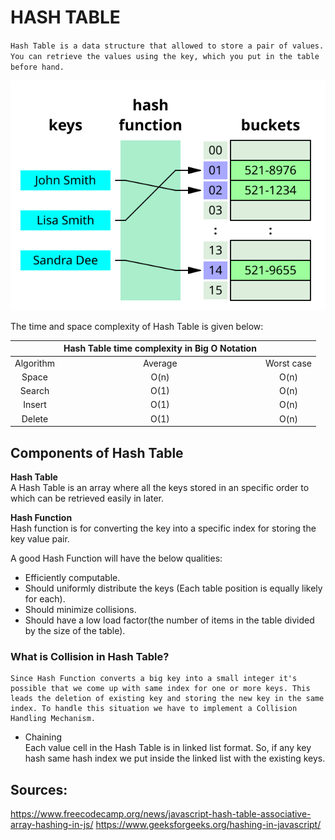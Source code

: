 # HASH TABLE

`Hash Table is a data structure that allowed to store a pair of values. You can retrieve the values using the key, which you put in the table before hand.`

<img style="background:#fff;" src="./assets/Hash_table_3_1_1_0_1_0_0_SP.svg" alt="Hash Table Representation">

The time and space complexity of Hash Table is given below:

<table>
    <thead>
        <tr>
            <th style="text-align:center"></th>
            <th style="text-align:center">Hash Table time complexity in Big O Notation</th>
            <th style="text-align:center"></th>
        </tr>
    </thead>
    <tbody>
        <tr>
            <td style="text-align:center">Algorithm</td>
            <td style="text-align:center">Average</td>
            <td style="text-align:center">Worst case</td>
        </tr>
        <tr>
            <td style="text-align:center">Space</td>
            <td style="text-align:center">O(n)</td>
            <td style="text-align:center">O(n)</td>
        </tr>
        <tr>
            <td style="text-align:center">Search</td>
            <td style="text-align:center">O(1)</td>
            <td style="text-align:center">O(n)</td>
        </tr>
        <tr>
            <td style="text-align:center">Insert</td>
            <td style="text-align:center">O(1)</td>
            <td style="text-align:center">O(n)</td>
        </tr>
        <tr>
            <td style="text-align:center">Delete</td>
            <td style="text-align:center">O(1)</td>
            <td style="text-align:center">O(n)</td>
        </tr>
    </tbody>
</table>

## Components of Hash Table

**Hash Table**<br/>
A Hash Table is an array where all the keys stored in an specific order to which can be retrieved easily in later.

**Hash Function**<br/>
Hash function is for converting the key into a specific index for storing the key value pair.

A good Hash Function will have the below qualities:

- Efficiently computable.
- Should uniformly distribute the keys (Each table position is equally likely for each).
- Should minimize collisions.
- Should have a low load factor(the number of items in the table divided by the size of the table).

### What is Collision in Hash Table?
    Since Hash Function converts a big key into a small integer it's possible that we come up with same index for one or more keys. This leads the deletion of existing key and storing the new key in the same index. To handle this situation we have to implement a Collision Handling Mechanism.

- Chaining<br>
    Each value cell in the Hash Table is in linked list format. So, if any key hash same hash index we put inside the linked list with the existing keys.


## Sources:

https://www.freecodecamp.org/news/javascript-hash-table-associative-array-hashing-in-js/
https://www.geeksforgeeks.org/hashing-in-javascript/

